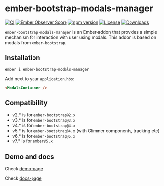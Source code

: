 # ember-bootstrap-modals-manager

[![CI](https://github.com/onechiporenko/ember-bootstrap-modals-manager/actions/workflows/ci.yml/badge.svg)](https://github.com/onechiporenko/ember-bootstrap-modals-manager/actions/workflows/ci.yml)
[![Ember Observer Score](https://emberobserver.com/badges/ember-bootstrap-modals-manager.svg)](https://emberobserver.com/addons/ember-bootstrap-modals-manager)
[![npm version](https://badge.fury.io/js/ember-bootstrap-modals-manager.png)](http://badge.fury.io/js/ember-bootstrap-modals-manager)
[![License](http://img.shields.io/:license-mit-blue.svg)](http://doge.mit-license.org)
[![Downloads](http://img.shields.io/npm/dm/ember-bootstrap-modals-manager.svg)](https://www.npmjs.com/package/ember-bootstrap-modals-manager)

`ember-bootstrap-modals-manager` is an Ember-addon that provides a simple mechanism for interaction with user using modals. This addon is based on modals from `ember-bootstrap`.

## Installation

`ember i ember-bootstrap-modals-manager`

Add next to your `application.hbs`:

```html
<ModalsContainer />
```

## Compatibility

* v2.* is for `ember-bootstrap@2.x`
* v3.* is for `ember-bootstrap@3.x`
* v4.* is for `ember-bootstrap@4.x`
* v5.* is for `ember-bootstrap@4.x` (with Glimmer components, tracking etc)
* v6.* is for `ember-bootstrap@5.x`
* v7.* is for `ember@5.x`

## Demo and docs

Check [demo-page](https://onechiporenko.github.io/ember-bootstrap-modals-manager/demo)

Check [docs-page](https://onechiporenko.github.io/ember-bootstrap-modals-manager/docs)
